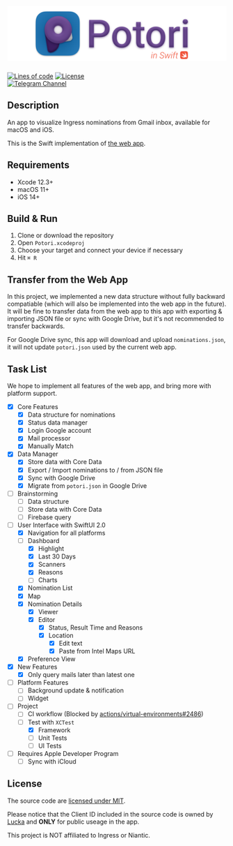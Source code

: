 # ![](./Readme/title.png)

[![Lines of code](https://img.shields.io/tokei/lines/github/lucka-me/potori-swift)](# "Repository")
[![License](https://img.shields.io/github/license/lucka-me/potori-swift)](./LICENSE "License")  
[![Telegram Channel](https://img.shields.io/badge/telegram-channel-37aee2?logo=telegram)](https://t.me/potori "Telegram Channel")

## Description

An app to visualize Ingress nominations from Gmail inbox, available for macOS and iOS.

This is the Swift implementation of [the web app](https://github.com/lucka-me/potori).

## Requirements
- Xcode 12.3+
- macOS 11+
- iOS 14+

## Build & Run

1. Clone or download the repository
2. Open `Potori.xcodeproj`
3. Choose your target and connect your device if necessary
4. Hit `⌘ R`

## Transfer from the Web App
In this project, we implemented a new data structure without fully backward compatiable (which will also be implemented into the web app in the future). It will be fine to transfer data from the web app to this app with exporting & importing JSON file or sync with Google Drive, but it's not recommended to transfer backwards.

For Google Drive sync, this app will download and upload `nominations.json`, it will not update `potori.json` used by the current web app.

## Task List
We hope to implement all features of the web app, and bring more with platform support.

- [x] Core Features
  - [x] Data structure for nominations
  - [x] Status data manager
  - [x] Login Google account
  - [x] Mail processor
  - [x] Manually Match
- [x] Data Manager
  - [x] Store data with Core Data
  - [x] Export / Import nominations to / from JSON file
  - [x] Sync with Google Drive
  - [x] Migrate from `potori.json` in Google Drive
- [ ] Brainstorming
  - [ ] Data structure
  - [ ] Store data with Core Data
  - [ ] Firebase query
- [ ] User Interface with SwiftUI 2.0
  - [x] Navigation for all platforms
  - [ ] Dashboard
    - [x] Highlight
    - [x] Last 30 Days
    - [x] Scanners
    - [x] Reasons
    - [ ] Charts
  - [x] Nomination List
  - [x] Map
  - [x] Nomination Details
    - [x] Viewer
    - [x] Editor
      - [x] Status, Result Time and Reasons
      - [x] Location
        - [x] Edit text
        - [x] Paste from Intel Maps URL
  - [x] Preference View
- [x] New Features
  - [x] Only query mails later than latest one
- [ ] Platform Features
  - [ ] Background update & notification
  - [ ] Widget
- [ ] Project
  - [ ] CI workflow (Blocked by [actions/virtual-environments#2486](https://github.com/actions/virtual-environments/issues/2486))
  - [ ] Test with `XCTest`
    - [x] Framework
    - [ ] Unit Tests
    - [ ] UI Tests
- [ ] Requires Apple Developer Program
  - [ ] Sync with iCloud

## License
The source code are [licensed under MIT](./LICENSE).

Please notice that the Client ID included in the source code is owned by [Lucka](https://github.com/lucka-me) and **ONLY** for public useage in the app.

This project is NOT affiliated to Ingress or Niantic.
